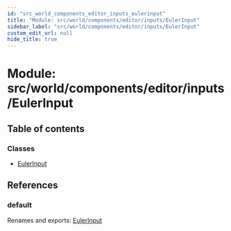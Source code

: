 ```yaml
---
id: "src_world_components_editor_inputs_eulerinput"
title: "Module: src/world/components/editor/inputs/EulerInput"
sidebar_label: "src/world/components/editor/inputs/EulerInput"
custom_edit_url: null
hide_title: true
---
```


# Module: src/world/components/editor/inputs/EulerInput

## Table of contents

### Classes

- [EulerInput](../classes/src_world_components_editor_inputs_eulerinput.eulerinput.md)

## References

### default

Renames and exports: [EulerInput](../classes/src_world_components_editor_inputs_eulerinput.eulerinput.md)
